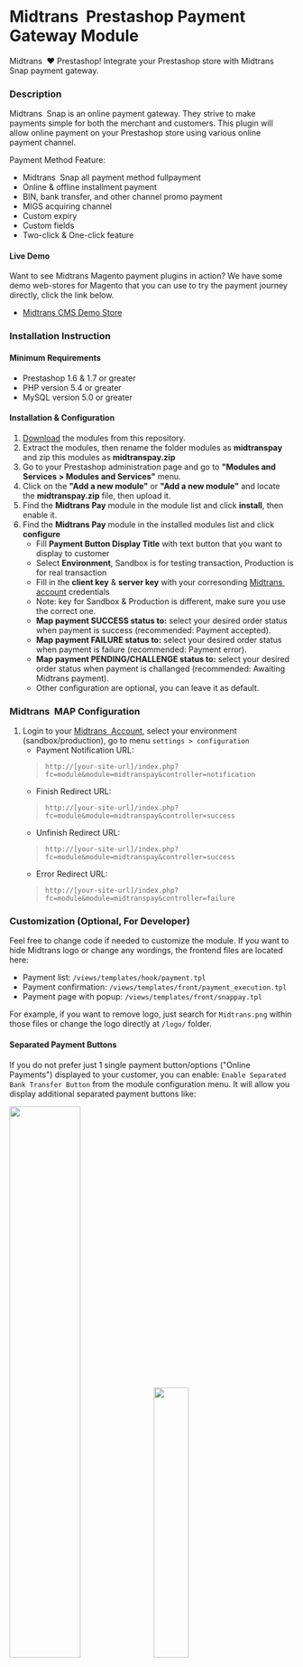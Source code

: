 
Midtrans&nbsp; Prestashop Payment Gateway Module
=====================================


Midtrans&nbsp; :heart: Prestashop!
Integrate your Prestashop store with Midtrans&nbsp; Snap payment gateway.

### Description

Midtrans&nbsp; Snap is an online payment gateway. They strive to make payments simple for both the merchant and customers. This plugin will allow online payment on your Prestashop store using various online payment channel.

Payment Method Feature:
- Midtrans&nbsp; Snap all payment method fullpayment
- Online & offline installment payment
- BIN, bank transfer, and other channel promo payment
- MIGS acquiring channel
- Custom expiry
- Custom fields
- Two-click & One-click feature

#### Live Demo
Want to see Midtrans Magento payment plugins in action? We have some demo web-stores for Magento that you can use to try the payment journey directly, click the link below.
* [Midtrans CMS Demo Store](https://docs.midtrans.com/en/snap/with-plugins?id=midtrans-payment-plugin-live-demonstration)

### Installation Instruction

#### Minimum Requirements

* Prestashop 1.6 & 1.7 or greater
* PHP version 5.4 or greater
* MySQL version 5.0 or greater

#### Installation & Configuration
1. [Download](../../archive/master.zip) the modules from this repository.
2. Extract the modules, then rename the folder modules as **midtranspay** and zip this modules as **midtranspay.zip**
3. Go to your Prestashop administration page and go to **"Modules and Services > Modules and Services"** menu.
4. Click on the **"Add a new module"** or **"Add a new module"** and locate the **midtranspay.zip** file, then upload it.
5. Find the **Midtrans Pay** module in the module list and click **install**, then enable it.
6. Find the **Midtrans Pay** module in the installed modules list and click **configure**
   * Fill **Payment Button Display Title** with text button that you want to display to customer
   * Select **Environment**, Sandbox is for testing transaction, Production is for real transaction
   * Fill in the **client key** & **server key** with your corresonding [Midtrans&nbsp;  account](https://dashboard.midtrans.com/) credentials
   * Note: key for Sandbox & Production is different, make sure you use the correct one.
   * **Map payment SUCCESS status to:** select your desired order status when payment is success (recommended: Payment accepted).
   * **Map payment FAILURE status to:** select your desired order status when payment is failure (recommended: Payment error).
   * **Map payment PENDING/CHALLENGE status to:** select your desired order status when payment is challanged (recommended: Awaiting Midtrans payment).
   * Other configuration are optional, you can leave it as default.


### Midtrans&nbsp;  MAP Configuration
1. Login to your [Midtrans&nbsp;  Account](https://dashboard.midtrans.com), select your environment (sandbox/production), go to menu `settings > configuration`
   * Payment Notification URL: 
    >`http://[your-site-url]/index.php?fc=module&module=midtranspay&controller=notification`
   * Finish Redirect URL: 
    >`http://[your-site-url]/index.php?fc=module&module=midtranspay&controller=success`
   * Unfinish Redirect URL: 
    >`http://[your-site-url]/index.php?fc=module&module=midtranspay&controller=success`
   * Error Redirect URL: 
    >`http://[your-site-url]/index.php?fc=module&module=midtranspay&controller=failure`

### Customization (Optional, For Developer)
Feel free to change code if needed to customize the module.
If you want to hide Midtrans logo or change any wordings, the frontend files are located here:
* Payment list: `/views/templates/hook/payment.tpl`
* Payment confirmation: `/views/templates/front/payment_execution.tpl`
* Payment page with popup: `/views/templates/front/snappay.tpl`

For example, if you want to remove logo, just search for `Midtrans.png` within those files or change the logo directly at `/logo/` folder.

#### Separated Payment Buttons
If you do not prefer just 1 single payment button/options ("Online Payments") displayed to your customer, you can enable:
`Enable Separated Bank Transfer Button` from the module configuration menu. It will allow you display additional separated payment buttons like:

<img src="https://user-images.githubusercontent.com/13027142/91282913-250d9c80-e7b4-11ea-90d2-a6516199e9ec.png" width=50% height=50%>
<img src="https://user-images.githubusercontent.com/13027142/91282881-1b843480-e7b4-11ea-8f85-03b15f692201.png" width=35% height=35%>

### Get help

* Please follow [this step by step guide](https://docs.midtrans.com/en/snap/with-plugins?id=prestashop-plugin-installation-and-configuration) for complete configuration. If you have any feedback or request, please [do let us know here](https://docs.midtrans.com/en/snap/with-plugins?id=feedback-and-request).
* [SNAP-Prestashop Wiki](https://github.com/veritrans/SNAP-Prestashop/wiki)
* [Veritrans registration](https://dashboard.midtrans.com/register)
* [SNAP documentation](http://snap-docs.midtrans.com)
* Can't find answer you looking for? email to [support@midtrans.com](mailto:support@midtrans.com)
